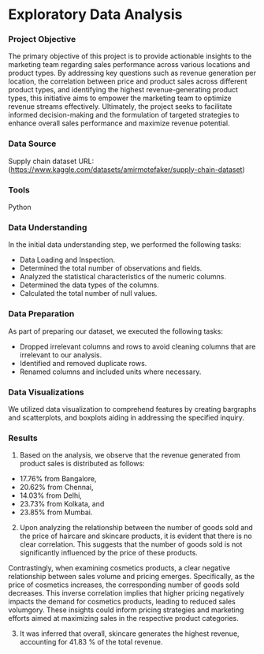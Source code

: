 # Exploratory Data Analysis

### Project Objective 
The primary objective of this project is to provide actionable insights to the marketing team regarding sales performance across various locations and product types. By addressing key questions such as revenue generation per location, the correlation between price and product sales across different product types, and identifying the highest revenue-generating product types, this initiative aims to empower the marketing team to optimize revenue streams effectively. Ultimately, the project seeks to facilitate informed decision-making and the formulation of targeted strategies to enhance overall sales performance and maximize revenue potential.

### Data Source
Supply chain dataset URL:(https://www.kaggle.com/datasets/amirmotefaker/supply-chain-dataset)

### Tools
Python

### Data Understanding
In the initial data understanding step, we performed the following tasks:
- Data Loading and Inspection.
- Determined the total number of observations and fields.
- Analyzed the statistical characteristics of the numeric columns.
- Determined the data types of the columns.
- Calculated the total number of  null values.

 ### Data Preparation
 As part of preparing our dataset, we executed the following tasks:
 - Dropped irrelevant columns and rows to avoid cleaning columns that are irrelevant to our analysis.
 - Identified and removed duplicate rows.
 - Renamed columns and included units  where necessary.

### Data Visualizations
We utilized data visualization to comprehend features by creating bargraphs and scatterplots, and boxplots aiding in addressing the specified inquiry. 

### Results
1. Based on the analysis, we observe that the revenue generated from product sales is distributed as follows:
- 17.76% from Bangalore,
- 20.62% from Chennai,    
- 14.03% from Delhi,         
- 23.73% from Kolkata, and   
- 23.85% from Mumbai.     

2. Upon analyzing the relationship between the number of goods sold and the price of haircare and skincare products, it is evident that there is no clear correlation. This suggests that the number of goods sold is not significantly influenced by the price of these products.

Contrastingly, when examining cosmetics products, a clear negative relationship between sales volume and pricing emerges. Specifically, as the price of cosmetics increases, the corresponding number of goods sold decreases. This inverse correlation implies that higher pricing negatively impacts the demand for cosmetics products, leading to reduced sales volumgory. These insights could inform pricing strategies and marketing efforts aimed at maximizing sales in the respective product categories.
   
3. It was inferred that overall, skincare generates the highest revenue, accounting for 41.83 % of the total revenue.


